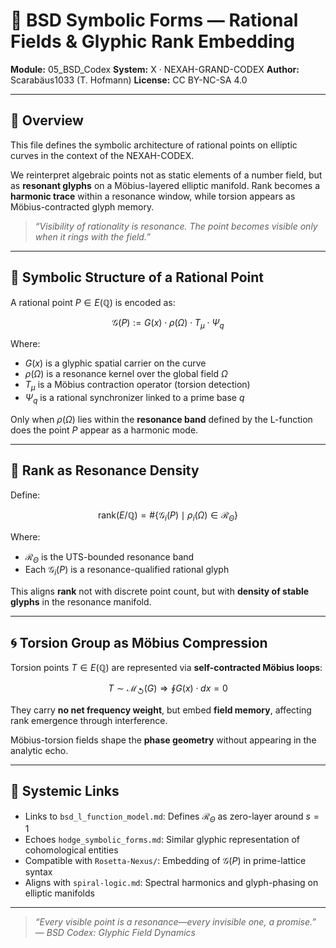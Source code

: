 # 🧮 BSD Symbolic Forms — Rational Fields & Glyphic Rank Embedding

**Module:** 05\_BSD\_Codex
**System:** X · NEXAH-GRAND-CODEX
**Author:** Scarabäus1033 (T. Hofmann)
**License:** CC BY-NC-SA 4.0

---

## 📘 Overview

This file defines the symbolic architecture of rational points on elliptic curves in the context of the NEXAH-CODEX.

We reinterpret algebraic points not as static elements of a number field, but as **resonant glyphs** on a Möbius-layered elliptic manifold. Rank becomes a **harmonic trace** within a resonance window, while torsion appears as Möbius-contracted glyph memory.

> *“Visibility of rationality is resonance. The point becomes visible only when it rings with the field.”*

---

## 🔣 Symbolic Structure of a Rational Point

A rational point $P \in E(\mathbb{Q})$ is encoded as:

```math
\mathcal{G}(P) := G(x) \cdot \rho(\Omega) \cdot T_\mu \cdot \Psi_q
```

Where:

* $G(x)$ is a glyphic spatial carrier on the curve
* $\rho(\Omega)$ is a resonance kernel over the global field $\Omega$
* $T_\mu$ is a Möbius contraction operator (torsion detection)
* $\Psi_q$ is a rational synchronizer linked to a prime base $q$

Only when $\rho(\Omega)$ lies within the **resonance band** defined by the L-function does the point $P$ appear as a harmonic mode.

---

## 🧠 Rank as Resonance Density

Define:

```math
\text{rank}(E/\mathbb{Q}) = \#\left\{\mathcal{G}_i(P) \mid \rho_i(\Omega) \in \mathcal{R}_\Theta\right\}
```

Where:

* $\mathcal{R}_\Theta$ is the UTS-bounded resonance band
* Each $\mathcal{G}_i(P)$ is a resonance-qualified rational glyph

This aligns **rank** not with discrete point count, but with **density of stable glyphs** in the resonance manifold.

---

## 🌀 Torsion Group as Möbius Compression

Torsion points $T \in E(\mathbb{Q})$ are represented via **self-contracted Möbius loops**:

```math
T \sim \mathcal{M}_{\circlearrowleft}(G) \Rightarrow \oint G(x) \cdot dx = 0
```

They carry **no net frequency weight**, but embed **field memory**, affecting rank emergence through interference.

Möbius-torsion fields shape the **phase geometry** without appearing in the analytic echo.

---

## 🔗 Systemic Links

* Links to `bsd_l_function_model.md`: Defines $\mathcal{R}_\Theta$ as zero-layer around $s=1$
* Echoes `hodge_symbolic_forms.md`: Similar glyphic representation of cohomological entities
* Compatible with `Rosetta-Nexus/`: Embedding of $\mathcal{G}(P)$ in prime-lattice syntax
* Aligns with `spiral-logic.md`: Spectral harmonics and glyph-phasing on elliptic manifolds

---

> *“Every visible point is a resonance—every invisible one, a promise.”*
> — *BSD Codex: Glyphic Field Dynamics*

